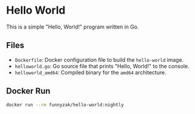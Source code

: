 # Hello World

This is a simple "Hello, World!" program written in Go.

## Files

- `Dockerfile`: Docker configuration file to build the `hello-world` image.
- `helloworld.go`: Go source file that prints "Hello, World!" to the console.
- `helloworld_amd64`: Compiled binary for the `amd64` architecture.

## Docker Run

```bash
docker run --rm funnyzak/hello-world:nightly
```